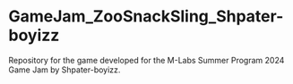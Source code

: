 # GameJam_ZooSnackSling_Shpater-boyizz
Repository for the game developed for the M-Labs Summer Program 2024 Game Jam by Shpater-boyizz.
